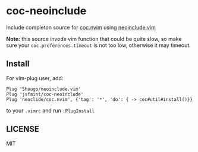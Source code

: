 # coc-neoinclude

Include completon source for [coc.nvim](https://github.com/neoclide/coc.nvim) using
[neoinclude.vim](https://github.com/Shougo/neoinclude.vim)

**Note:** this source invode vim function that could be quite slow, so make sure
your `coc.preferences.timeout` is not too low, otherwise it may timeout.

## Install

For vim-plug user, add:

```
Plug 'Shougo/neoinclude.vim'
Plug 'jsfaint/coc-neoinclude'
Plug 'neoclide/coc.nvim', {'tag': '*', 'do': { -> coc#util#install()}}
```

to your `.vimrc` and run `:PlugInstall`

## LICENSE

MIT
